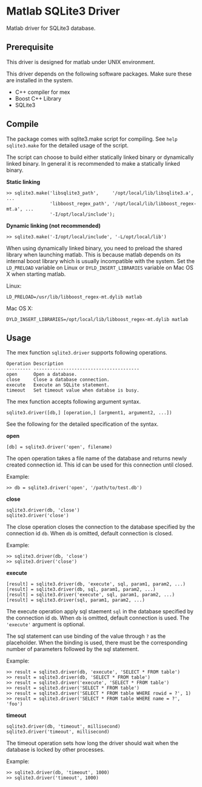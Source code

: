 Matlab SQLite3 Driver
=====================

Matlab driver for SQLite3 database.

Prerequisite
------------

This driver is designed for matlab under UNIX environment.

This driver depends on the following software packages. Make sure these are
installed in the system.

 * C++ compiler for mex
 * Boost C++ Library
 * SQLite3


Compile
-------

The package comes with sqlite3.make script for compiling. See
`help sqlite3.make` for the detailed usage of the script.

The script can choose to build either statically linked binary or dynamically
linked binary. In general it is recommended to make a statically linked binary.

__Static linking__

    >> sqlite3.make('libsqlite3_path',     '/opt/local/lib/libsqlite3.a', ...
                    'libboost_regex_path', '/opt/local/lib/libboost_regex-mt.a', ...
                    '-I/opt/local/include');

__Dynamic linking (not recommended)__

    >> sqlite3.make('-I/opt/local/include', '-L/opt/local/lib')

When using dynamically linked binary, you need to preload the shared library
when launching matlab. This is because matlab depends on its internal boost
library which is usually incompatible with the system. Set the `LD_PRELOAD`
variable on Linux or `DYLD_INSERT_LIBRARIES` variable on Mac OS X when starting
matlab.

Linux:

    LD_PRELOAD=/usr/lib/libboost_regex-mt.dylib matlab

Mac OS X:

    DYLD_INSERT_LIBRARIES=/opt/local/lib/libboost_regex-mt.dylib matlab

Usage
-----

The mex function `sqlite3.driver` supports following operations.

    Operation Description
    --------- ---------------------------------------
    open      Open a database.
    close     Close a database connection.
    execute   Execute an SQLite statement.
    timeout   Set timeout value when databse is busy.

The mex function accepts following argument syntax.

    sqlite3.driver([db,] [operation,] [argment1, argument2, ...])

See the following for the detailed specification of the syntax.

__open__

    [db] = sqlite3.driver('open', filename)

The open operation takes a file name of the database and returns newly created
connection id. This id can be used for this connection until closed.

Example:

    >> db = sqlite3.driver('open', '/path/to/test.db')


__close__

    sqlite3.driver(db, 'close')
    sqlite3.driver('close')

The close operation closes the connection to the database specified by the
connection id `db`. When `db` is omitted, default connection is closed.

Example:

    >> sqlite3.driver(db, 'close')
    >> sqlite3.driver('close')

__execute__

    [result] = sqlite3.driver(db, 'execute', sql, param1, param2, ...)
    [result] = sqlite3.driver(db, sql, param1, param2, ...)
    [result] = sqlite3.driver('execute', sql, param1, param2, ...)
    [result] = sqlite3.driver(sql, param1, param2, ...)

The execute operation apply sql staement `sql` in the database specified by
the connection id `db`. When `db` is omitted, default connection is used.
The `'execute'` argument is optional.

The sql statement can use binding of the value through `?` as the placeholder.
When the binding is used, there must be the corresponding number of parameters
followed by the sql statement.

Example:

    >> result = sqlite3.driver(db, 'execute', 'SELECT * FROM table')
    >> result = sqlite3.driver(db, 'SELECT * FROM table')
    >> result = sqlite3.driver('execute', 'SELECT * FROM table')
    >> result = sqlite3.driver('SELECT * FROM table')
    >> result = sqlite3.driver('SELECT * FROM table WHERE rowid = ?', 1)
    >> result = sqlite3.driver('SELECT * FROM table WHERE name = ?', 'foo')

__timeout__

    sqlite3.driver(db, 'timeout', millisecond)
    sqlite3.driver('timeout', millisecond)

The timeout operation sets how long the driver should wait when the database
is locked by other processes.

Example:

    >> sqlite3.driver(db, 'timeout', 1000)
    >> sqlite3.driver('timeout', 1000)
